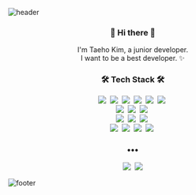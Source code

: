 ![header](https://capsule-render.vercel.app/api?type=waving&height=200&text=Back%20End%20Developer&fontAlign=51&fontAlignY=40&color=gradient)


<h3 align="center"> 👋 Hi there 👋 </h3>
<p align="center">
I'm Taeho Kim, a junior developer. <br>
I want to be a best developer. ✨
</p>

<h3 align="center"> 🛠 Tech Stack 🛠 </h3>
<p align="center">
  <img src="https://img.shields.io/badge/Java-e67039?style=flat-square&logo=Java&logoColor=white"/>&nbsp
  <img src="https://img.shields.io/badge/Go-39bbe6?style=flat-square&logo=Go&logoColor=white"/>&nbsp
  <img src="https://img.shields.io/badge/Python-3766AB?style=flat-square&logo=Python&logoColor=white"/>&nbsp
  <img src="https://img.shields.io/badge/Javascript-ffb13b?style=flat-square&logo=javascript&logoColor=white"/>&nbsp
  <img src="https://img.shields.io/badge/HTML5-e54e21?style=flat-square&logo=HTML5&logoColor=white"/>&nbsp
  <img src="https://img.shields.io/badge/css-0d73b7?style=flat-square&logo=css3&logoColor=white"/>&nbsp 
  <br>
  <img src="https://img.shields.io/badge/Gin%20framework-39bbe6?style=flat-square&logo=Go&logoColor=white"/>&nbsp
  <img src="https://img.shields.io/badge/SpringBoot-6DB33F?style=flat-square&logo=Spring&logoColor=white"/>&nbsp
  <img src="https://img.shields.io/badge/Android-3ddb84?style=flat-square&logo=Android&logoColor=white"/>&nbsp
  <br>
  <img src="https://img.shields.io/badge/Oracle-ff0000?style=flat-square&logo=Oracle&logoColor=white"/>&nbsp
  <img src="https://img.shields.io/badge/Mysql-e48d00?style=flat-square&logo=MySql&logoColor=white"/>&nbsp
  <img src="https://img.shields.io/badge/Postgresql-316192?style=flat-square&logo=Postgresql&logoColor=white"/>&nbsp 
  <br>
  <img src="https://img.shields.io/badge/Kafka-000000?style=flat-square&logo=Apache-Kafka&logoColor=white"/>&nbsp
  <img src="https://img.shields.io/badge/Linux-38382f?style=flat-square&logo=Linux&logoColor=white"/>&nbsp
  <img src="https://img.shields.io/badge/GCP-79c746?style=flat-square&logo=Google&logoColor=white"/>&nbsp 
  <img src="https://img.shields.io/badge/Azure-008ad7?style=flat-square&logo=Microsoft-Azure&logoColor=white"/>&nbsp
</p>

  
 <h3 align="center">•••</h3>
 <p align="center">
  <!--   https://img.shields.io/badge/뱃지에쓸글씨-색상코드?style=flat-square&logo=쓰고싶은 아이콘이름&logoColor=white&link=너의링크 -->
   <a href="https://www.notion.so/Resume-3f78003f0d814e71b8e932f017085654"><img src="https://img.shields.io/badge/노션%20블로그-4f4c4c?style=flat-square&logo=Notion&logoColor=white&link=https://www.notion.so/Resume-3f78003f0d814e71b8e932f017085654"/></a>&nbsp
  <a href="https://gitlab.com/sjabber"><img src="https://img.shields.io/badge/Git%20Lab-fc6a26?style=flat-square&logo=GitLab&logoColor=white&link=https://gitlab.com/sjabber"/></a>
</p>

![footer](https://capsule-render.vercel.app/api?type=waving&color=gradient&height=100&section=footer)

  

  
